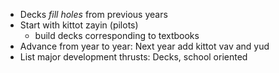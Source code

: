 - Decks _fill holes_ from previous years
- Start with kittot zayin (pilots)
	- build decks corresponding to textbooks
- Advance from year to year: Next year add kittot vav and yud
- List major development thrusts: Decks, school oriented